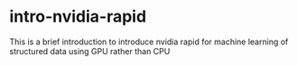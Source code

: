 # intro-nvidia-rapid
This is a brief introduction to introduce nvidia rapid for machine learning of structured data using GPU rather than CPU
